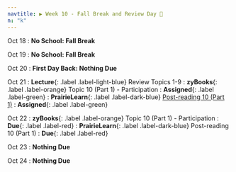 ```yaml
---
navtitle: ▶ Week 10 - Fall Break and Review Day 🍂
n: "k"
---
```


Oct 18
: **No School: Fall Break**


Oct 19
: **No School: Fall Break**


Oct 20
: **First Day Back: Nothing Due**


Oct 21
: **Lecture**{: .label .label-light-blue} Review Topics 1-9
: **zyBooks**{: .label .label-orange} Topic 10 (Part 1) - Participation
    : **Assigned**{: .label .label-green}
: **PrairieLearn**{: .label .label-dark-blue} [Post-reading 10 (Part 1)](#)
    : **Assigned**{: .label .label-green}

Oct 22
: **zyBooks**{: .label .label-orange} Topic 10 (Part 1) - Participation
    : **Due**{: .label .label-red}
: **PrairieLearn**{: .label .label-dark-blue} Post-reading 10 (Part 1)
    : **Due**{: .label .label-red}

Oct 23
: **Nothing Due**

Oct 24
: **Nothing Due**


